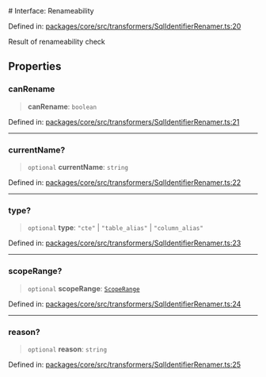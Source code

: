 <div v-pre>
# Interface: Renameability

Defined in: [packages/core/src/transformers/SqlIdentifierRenamer.ts:20](https://github.com/mk3008/rawsql-ts/blob/3b53f17d700cf976ce5c49b674a04b41eeb14c40/packages/core/src/transformers/SqlIdentifierRenamer.ts#L20)

Result of renameability check

## Properties

### canRename

> **canRename**: `boolean`

Defined in: [packages/core/src/transformers/SqlIdentifierRenamer.ts:21](https://github.com/mk3008/rawsql-ts/blob/3b53f17d700cf976ce5c49b674a04b41eeb14c40/packages/core/src/transformers/SqlIdentifierRenamer.ts#L21)

***

### currentName?

> `optional` **currentName**: `string`

Defined in: [packages/core/src/transformers/SqlIdentifierRenamer.ts:22](https://github.com/mk3008/rawsql-ts/blob/3b53f17d700cf976ce5c49b674a04b41eeb14c40/packages/core/src/transformers/SqlIdentifierRenamer.ts#L22)

***

### type?

> `optional` **type**: `"cte"` \| `"table_alias"` \| `"column_alias"`

Defined in: [packages/core/src/transformers/SqlIdentifierRenamer.ts:23](https://github.com/mk3008/rawsql-ts/blob/3b53f17d700cf976ce5c49b674a04b41eeb14c40/packages/core/src/transformers/SqlIdentifierRenamer.ts#L23)

***

### scopeRange?

> `optional` **scopeRange**: [`ScopeRange`](ScopeRange.md)

Defined in: [packages/core/src/transformers/SqlIdentifierRenamer.ts:24](https://github.com/mk3008/rawsql-ts/blob/3b53f17d700cf976ce5c49b674a04b41eeb14c40/packages/core/src/transformers/SqlIdentifierRenamer.ts#L24)

***

### reason?

> `optional` **reason**: `string`

Defined in: [packages/core/src/transformers/SqlIdentifierRenamer.ts:25](https://github.com/mk3008/rawsql-ts/blob/3b53f17d700cf976ce5c49b674a04b41eeb14c40/packages/core/src/transformers/SqlIdentifierRenamer.ts#L25)
</div>
